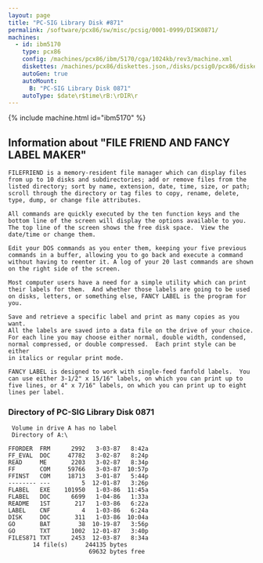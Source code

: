 ```yaml
---
layout: page
title: "PC-SIG Library Disk #871"
permalink: /software/pcx86/sw/misc/pcsig/0001-0999/DISK0871/
machines:
  - id: ibm5170
    type: pcx86
    config: /machines/pcx86/ibm/5170/cga/1024kb/rev3/machine.xml
    diskettes: /machines/pcx86/diskettes.json,/disks/pcsig0/pcx86/diskettes.json
    autoGen: true
    autoMount:
      B: "PC-SIG Library Disk 0871"
    autoType: $date\r$time\rB:\rDIR\r
---
```


{% include machine.html id="ibm5170" %}

## Information about "FILE FRIEND AND FANCY LABEL MAKER"

    FILEFRIEND is a memory-resident file manager which can display files
    from up to 10 disks and subdirectories; add or remove files from the
    listed directory; sort by name, extension, date, time, size, or path;
    scroll through the directory or tag files to copy, rename, delete,
    type, dump, or change file attributes.
    
    All commands are quickly executed by the ten function keys and the
    bottom line of the screen will display the options available to you.
    The top line of the screen shows the free disk space.  View the
    date/time or change them.
    
    Edit your DOS commands as you enter them, keeping your five previous
    commands in a buffer, allowing you to go back and execute a command
    without having to reenter it. A log of your 20 last commands are shown
    on the right side of the screen.
    
    Most computer users have a need for a simple utility which can print
    their labels for them.  And whether those labels are going to be used
    on disks, letters, or something else, FANCY LABEL is the program for
    you.
    
    Save and retrieve a specific label and print as many copies as you want.
    All the labels are saved into a data file on the drive of your choice.
    For each line you may choose either normal, double width, condensed,
    normal compressed, or double compressed.  Each print style can be
    either
    in italics or regular print mode.
    
    FANCY LABEL is designed to work with single-feed fanfold labels.  You
    can use either 3-1/2" x 15/16" labels, on which you can print up to
    five lines, or 4" x 7/16" labels, on which you can print up to eight
    lines per label.

### Directory of PC-SIG Library Disk 0871

     Volume in drive A has no label
     Directory of A:\

    FFORDER  FRM      2992   3-03-87   8:42a
    FF_EVAL  DOC     47782   3-02-87   8:24p
    READ     ME       2203   3-02-87   8:34p
    FF       COM     59766   3-03-87  10:57p
    FFINST   COM     18713   3-01-87   5:44p
    -------- ---         5  12-01-87   3:26p
    FLABEL   EXE    101950   1-03-86  11:45a
    FLABEL   DOC      6699   1-04-86   1:33a
    README   1ST       217   1-03-86   6:22a
    LABEL    CNF         4   1-03-86   6:24a
    DISK     DOC       311   1-03-86  10:04a
    GO       BAT        38  10-19-87   3:56p
    GO       TXT      1002  12-01-87   3:40p
    FILES871 TXT      2453  12-03-87   8:34a
           14 file(s)     244135 bytes
                           69632 bytes free
